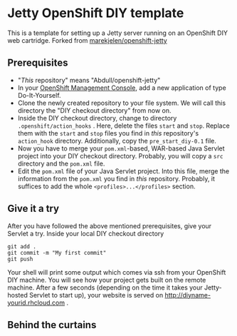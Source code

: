 Jetty OpenShift DIY template
============================

This is a template for setting up a Jetty server running on an OpenShift DIY web cartridge. Forked from [marekjelen/openshift-jetty](https://github.com/marekjelen/openshift-jetty)

Prerequisites
-------------
* "*This* repository" means "Abdull/openshift-jetty"
* In your [OpenShift Management Console](https://openshift.redhat.com/app/console/applications), add a new application of type Do-It-Yourself. 
* Clone the newly created repository to your file system. We will call this directory the "DIY checkout directory" from now on.
* Inside the DIY checkout directory, change to directory `.openshift/action_hooks` . Here, delete the files `start` and `stop`. Replace them with the `start` and `stop` files you find in *this* repository's `action_hook` directory. Additionally, copy the `pre_start_diy-0.1` file.
* Now you have to merge your `pom.xml`-based, WAR-based Java Servlet project into your DIY checkout directory. Probably, you will copy a `src` directory and the `pom.xml` file.
* Edit the `pom.xml` file of your Java Servlet project. Into this file, merge the information from the `pom.xml` you find in *this* repository. Probably, it suffices to add the whole `<profiles>...</profiles>` section.

Give it a try
-------------
After you have followed the above mentioned prerequisites, give your Servlet a try. Inside your local DIY checkout directory  

    git add .
    git commit -m "My first commit"
    git push

Your shell will print some output which comes via ssh from your OpenShift DIY machine. You will see how your project gets built on the remote machine. After a few seconds (depending on the time it takes your Jetty-hosted Servlet to start up), your website is served on http://diyname-yourid.rhcloud.com .

Behind the curtains
-------------------